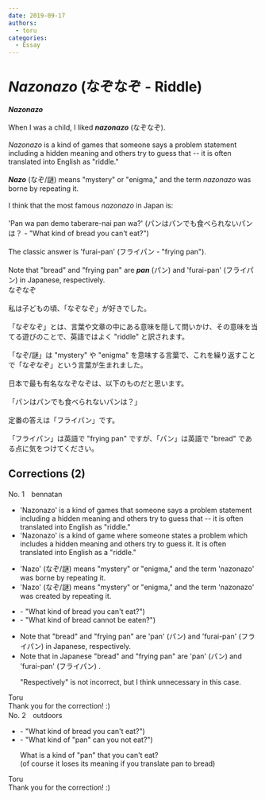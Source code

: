 ```yaml
---
date: 2019-09-17
authors:
  - toru
categories:
  - Essay
---
```


<h1 id="subject_show"><strong><em>Nazonazo</strong></em> (なぞなぞ - Riddle)</h1>
<div class="date" hidden>Sep 17, 2019 16:05</div>
<div id="post"><div id="body_show_ori">
<strong><em>Nazonazo</strong></em><br/><br/>When I was a child, I liked <strong><em>nazonazo</em></strong> (なぞなぞ).<br/><br/><em>Nazonazo</em> is a kind of games that someone says a problem statement including a hidden meaning and others try to guess that -- it is often translated into English as "riddle."<br/><br/><strong><em>Nazo</em></strong> (なぞ/謎) means "mystery" or "enigma," and the term <em>nazonazo</em> was borne by repeating it.<br/><br/>I think that the most famous <em>nazonazo</em> in Japan is:<br/><br/>'Pan wa pan demo taberare-nai pan wa?' (パンはパンでも食べられないパンは？ - "What kind of bread you can't eat?")<br/><br/>The classic answer is 'furai-pan' (フライパン - "frying pan").<br/><br/>Note that "bread" and "frying pan" are <strong><em>pan</em></strong> (パン) and 'furai-pan' (フライパン) in Japanese, respectively.
</div></div>

<!-- more -->

<div id="post_ja"><div id="body_show_mo">
なぞなぞ<br/><br/>私は子どもの頃、「なぞなぞ」が好きでした。<br/><br/>「なぞなぞ」とは、言葉や文章の中にある意味を隠して問いかけ、その意味を当てる遊びのことで、英語ではよく "riddle" と訳されます。<br/><br/>「なぞ/謎」は "mystery" や "enigma" を意味する言葉で、これを繰り返すことで「なぞなぞ」という言葉が生まれました。<br/><br/>日本で最も有名ななぞなぞは、以下のものだと思います。<br/><br/>「パンはパンでも食べられないパンは？」<br/><br/>定番の答えは「フライパン」です。<br/><br/>「フライパン」は英語で "frying pan" ですが、「パン」は英語で "bread" である点に気をつけてください。
</div></div>

## Corrections (2)
<div id="block"><div class="first_name"> No. 1　<span class="just_name">bennatan</span></div><div id="block2">
<ul class="correction_field">
<li class="incorrect">'Nazonazo' is a kind of games that someone says a problem statement including a hidden meaning and others try to guess that -- it is often translated into English as "riddle."</li>
<li class="corrected correct">
'Nazonazo' is a kind of game where someone states a problem which includes a hidden meaning and others try to guess it. It is often translated into English as a "riddle."
</li>
</ul>
<ul class="correction_field">
<li class="incorrect">'Nazo' (なぞ/謎) means "mystery" or "enigma," and the term 'nazonazo' was borne by repeating it.</li>
<li class="corrected correct">
'Nazo' (なぞ/謎) means "mystery" or "enigma," and the term 'nazonazo' was created by repeating it.
</li>
</ul>
<ul class="correction_field">
<li class="incorrect">- "What kind of bread you can't eat?")</li>
<li class="corrected correct">
- "What kind of bread cannot be eaten?")
</li>
</ul>
<ul class="correction_field">
<li class="incorrect">Note that "bread" and "frying pan" are 'pan' (パン) and 'furai-pan' (フライパン) in Japanese, respectively.</li>
<li class="corrected correct">
Note that in Japanese "bread" and "frying pan" are 'pan' (パン) and 'furai-pan' (フライパン) .
<p class="correction_comment">"Respectively" is not incorrect, but I think unnecessary in this case.</p>
</li>
</ul>
</div><div class="name"><span class="just_name">Toru</span><br>
Thank you for the correction! :)
</div>
</div>
<div id="block"><div class="first_name"> No. 2　<span class="just_name">outdoors</span></div><div id="block2">
<ul class="correction_field">
<li class="incorrect">- "What kind of bread you can't eat?")</li>
<li class="corrected correct">
- "What kind of "pan" <span class="f_blue">can you not </span>eat?")
<p class="correction_comment">What is a kind of "pan" that you can't eat?<br/>(of course it loses its meaning if you translate pan to bread)</p>
</li>
</ul>
</div><div class="name"><span class="just_name">Toru</span><br>
Thank you for the correction! :)
</div>
</div>
